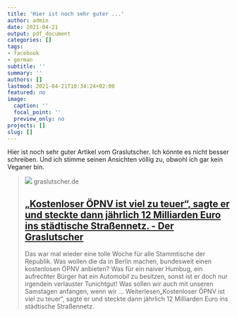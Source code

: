 ```yaml
---
title: 'Hier ist noch sehr guter ...'
author: admin
date: 2021-04-21
output: pdf_document
categories: []
tags:
- facebook
- german
subtitle: ''
summary: ''
authors: []
lastmod: 2021-04-21T10:34:24+02:00
featured: no
image:
  caption: ''
  focal_point: ''
  preview_only: no
projects: []
slug: []
---
```

Hier ist noch sehr guter Artikel vom Graslutscher. Ich könnte es nicht besser schreiben. Und ich stimme seinen Ansichten völlig zu, obwohl ich gar kein Veganer bin.
> [![](https://graslutscher.de/wp-content/uploads/2018/02/Presseschau-ÖPNV.png)](https://graslutscher.de/kostenloser-opnv-ist-viel-zu-teuer-sagte-er-und-steckte-dann-jahrlich-12-milliarden-euro-ins-stadtische-strasennetz/)
> graslutscher.de
> ## [„Kostenloser ÖPNV ist viel zu teuer“, sagte er und steckte dann jährlich 12 Milliarden Euro ins städtische Straßennetz. - Der Graslutscher](https://graslutscher.de/kostenloser-opnv-ist-viel-zu-teuer-sagte-er-und-steckte-dann-jahrlich-12-milliarden-euro-ins-stadtische-strasennetz/)
>
>Das war mal wieder eine tolle Woche für alle Stammtische der Republik. Was wollen die da in Berlin machen, bundesweit einen kostenlosen ÖPNV anbieten? Was für ein naiver Humbug, ein aufrechter Bürger hat ein Automobil zu besitzen, sonst ist er doch nur irgendein verlauster Tunichtgut! Was sollen wir auch mit unseren Samstagen anfangen, wenn wir ... Weiterlesen„Kostenloser ÖPNV ist viel zu teuer“, sagte er und steckte dann jährlich 12 Milliarden Euro ins städtische Straßennetz.


